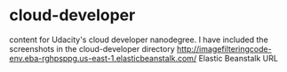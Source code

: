 # cloud-developer
content for Udacity's cloud developer nanodegree.
I have included the screenshots in the cloud-developer directory
http://imagefilteringcode-env.eba-rghpsppg.us-east-1.elasticbeanstalk.com/ Elastic Beanstalk URL

